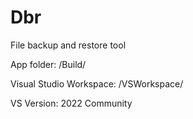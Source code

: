 # Dbr
File backup and restore tool

App folder: /Build/

Visual Studio Workspace: /VSWorkspace/

VS Version: 2022 Community
